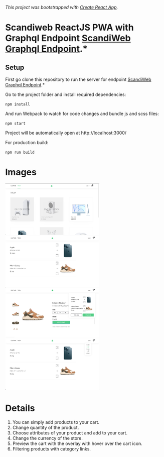 *This project was bootstrapped with [Create React App](https://github.com/facebook/create-react-app).*
# Scandiweb ReactJS PWA with Graphql Endpoint [ScandiWeb Graphql Endpoint](https://github.com/scandiweb/junior-react-endpoint).*


## Setup

First go clone this repository to run the server for endpoint [ScandiWeb Graphql Endpoint](https://github.com/scandiweb/junior-react-endpoint).*

Go to the project folder and install required dependencies:

```
npm install
```

And run Webpack to watch for code changes and bundle js and scss files:

```
npm start
```

Project will be automatically open at http://localhost:3000/

For production build:

```
npm run build
```


# Images 

<p float="left">
  <img src="/Docs/pic1.png" width="300" />
  <img src="/Docs/pic2.png" width="300" /> 
  <img src="/Docs/pic3.png" width="300" />
  <img src="/Docs/pic4.png" width="300" />
</p>

# Details

1) You can simply add products to your cart.
2) Change quantity of the product.
3) Choose attributes of your product and add to your cart.
4) Change the currency of the store.
5) Preview the cart with the overlay with hover over the cart icon.
6) Filtering products with category links.



